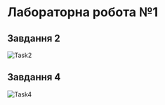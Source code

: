 # Лабораторна робота №1 #

## Завдання 2
![Task2](/labs/lab1/screenshots/s1.jpg?raw=true "Task 2")

## Завдання 4
![Task4](/labs/lab1/screenshots/s2.jpg?raw=true "Task 4")
